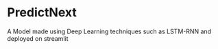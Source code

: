 # PredictNext
A Model made using Deep Learning techniques such as LSTM-RNN and deployed on streamlit
